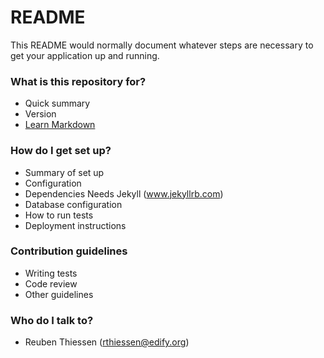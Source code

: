 # README #

This README would normally document whatever steps are necessary to get your application up and running.

### What is this repository for? ###

* Quick summary
* Version
* [Learn Markdown](https://bitbucket.org/tutorials/markdowndemo)

### How do I get set up? ###

* Summary of set up
* Configuration
* Dependencies
Needs Jekyll (www.jekyllrb.com)
* Database configuration
* How to run tests
* Deployment instructions

### Contribution guidelines ###

* Writing tests
* Code review
* Other guidelines

### Who do I talk to? ###

* Reuben Thiessen (rthiessen@edify.org)